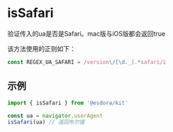 # isSafari

验证传入的ua是否是Safari。mac版与iOS版都会返回true

该方法使用的正则如下：

```ts
const REGEX_UA_SAFARI = /version\/[\d._].*safari/i
```

## 示例

```ts
import { isSafari } from '@esdora/kit'

const ua = navigator.userAgent
isSafari(ua) // 返回布尔值
```
